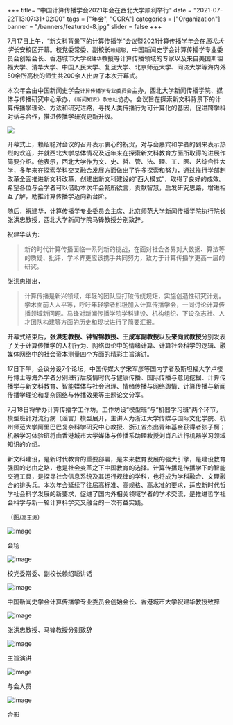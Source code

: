 +++
title= "中国计算传播学会2021年会在西北大学顺利举行"
date = "2021-07-22T13:07:31+02:00"
tags = ["年会", "CCRA"]
categories = ["Organization"]
banner = "/banners/featured-8.jpg"
slider = false
+++


7月17日上午，“新文科背景下的计算传播学”会议暨2021计算传播学年会在*西北大学*长安校区开幕。校党委常委、副校长`赖绍聪`，中国新闻史学会计算传播学专业委员会创始会长、香港城市大学`祝建华`教授等计算传播领域的专家以及来自美国斯坦福大学、清华大学、中国人民大学、复旦大学、北京师范大学、同济大学等海内外50余所高校的师生共200余人出席了本次开幕式。

本次年会由中国新闻史学会`计算传播学专业委员会`主办，西北大学新闻传播学院、媒体与传播研究中心承办，`《新闻知识》杂志社`协办。会议旨在探索新文科背景下的计算传播学理论、方法和研究进路，寻找人类传播行为可计算化的基因，促进跨学科对话与合作，推进传播学研究更新升级。

<!--more-->

![](/banners/featured-8.jpg)

开幕式上，赖绍聪对会议的召开表示衷心的祝贺，对与会嘉宾和学者的到来表示热烈的欢迎，并就西北大学总体情况及近年来在探索新文科教育方面所取得的进展作简要介绍。他表示，西北大学作为文、史、哲、管、法、理、工、医、艺综合性大学，多年来在探索学科交叉融合发展方面做出了许多探索和努力，通过推行学部制改革全面推进新文科改革，创建出新文科建设的“西大模式”，取得了良好的成效。希望各位与会学者可以借助本次年会畅所欲言，贡献智慧，启发研究思路，增进相互了解，助推计算传播学迈向新台阶。

随后，祝建华，计算传播学专业委员会主席、北京师范大学新闻传播学院执行院长张洪忠教授，西北大学新闻学院马锋教授分别致辞。

祝建华认为:

> 新的时代计算传播面临一系列新的挑战，在面对社会各界对大数据、算法等的质疑、批评，学术界更应该携手共同努力，致力于计算传播学更高一层的研究。

张洪忠指出，

> 计算传播是新兴领域，年轻的团队应打破传统规矩，实施创造性研究计划。学术面前人人平等，呼吁年轻学者积极加入计算传播学会，一同讨论计算传播领域新问题。马锋对新闻传播学院学科建设、机构组织、下设杂志社、人才团队构建等方面的历史和现状进行了简要汇报。

开幕式结束后，**张洪忠教授、钟智锦教授、王成军副教授**以及**来向武教授**分别发表了关于计算传播学的人机行为、网络舆论中的情绪计算、计算社会科学的逻辑、融媒体网络中的社会资本测量四个方面的精彩主旨演讲。

17日下午，会议分设7个论坛，中国传媒大学宋军彦等国内学者及斯坦福大学卢樱丹博士等海外学者分别进行后疫情时代与健康传播、国际传播与意见挖掘、计算传播学与新文科教育、智能媒体与社会治理、情绪传播与网络舆情、计算传播与新闻传播学理论和复杂网络与传播效果等主题论文分享。

7月18日将举办计算传播学工作坊。工作坊设“模型班”与“机器学习班”两个环节，模型班针对流行病（谣言）模型展开，主讲人为浙江大学传媒与国际文化学院、杭州师范大学阿里巴巴复杂科学研究中心教授、浙江省杰出青年基金获得者张子柯；机器学习体验班将由香港城市大学媒体与传播系助理教授刘肖凡进行机器学习领域知识的介绍。

新文科建设，是新时代教育的重要部署，是未来教育发展的强大引擎，是建设教育强国的必由之路，也是社会变革之下中国教育的选择。计算传播是传播学下的智能交通工具，是探寻社会信息系统及其运行规律的学科，也将成为学科融合、文理融合的排头兵。本次年会延续了往届高标准、高规格、高水准的要求，适应新时代哲学社会科学发展的新要求，促进了国内外相关领域学者的学术交流，是推进哲学社会科学与新一轮计算科学交叉融合的一次有益实践。

（图/`高玉涛`）

![image](https://user-images.githubusercontent.com/543384/130400463-bfdfee93-4dc2-463e-93b2-026d73f60fac.png)


会场

![image](https://user-images.githubusercontent.com/543384/130400488-c9425f2f-e4b8-45f9-bb1c-a8164dd72ff5.png)


校党委常委、副校长赖绍聪讲话

![image](https://user-images.githubusercontent.com/543384/130400514-b3c4918e-77a7-4969-bfaf-592a8bdb9bd0.png)


中国新闻史学会计算传播学专业委员会创始会长、香港城市大学祝建华教授致辞

![image](https://user-images.githubusercontent.com/543384/130400547-ebf5ed93-a8e9-4714-b1b8-811a803bc521.png)


张洪忠教授、马锋教授分别致辞

![image](https://user-images.githubusercontent.com/543384/130400568-0cca4fb3-52a8-476f-9175-e5c0656ebb22.png)


主旨演讲

![image](https://user-images.githubusercontent.com/543384/130400598-0fce3c0a-4c82-4994-a81a-1a056b216f09.png)


与会人员

![image](https://user-images.githubusercontent.com/543384/130400643-20e865a8-f661-462d-8ed9-698c3ada6fce.png)


合影

